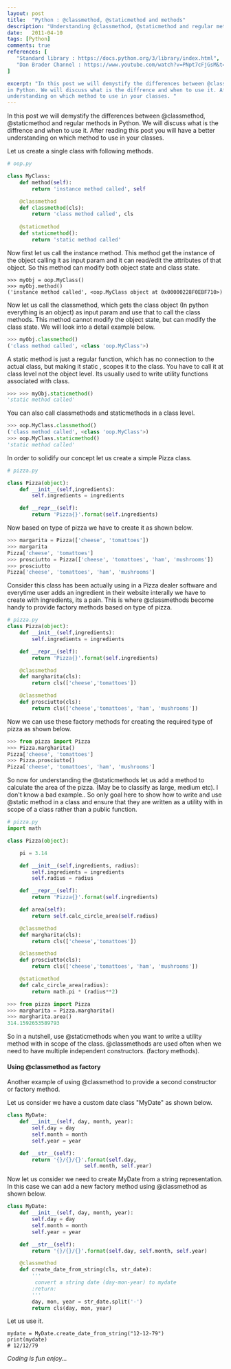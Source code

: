 ```yaml
---
layout: post
title:  "Python : @classmethod, @staticmethod and methods"
description: "Understanding @classmethod, @staticmethod and regular methods"
date:   2011-04-10
tags: [Python]
comments: true
references: [
   "Standard library : https://docs.python.org/3/library/index.html",
   "Dan Brader Channel : https://www.youtube.com/watch?v=PNpt7cFjGsM&t=681s&index=6&list=PLP8GkvaIxJP0VAXF3USi9U4JnpxUvQXHx",
]

excerpt: "In this post we will demystify the differences between @classmethod, @staticmethod and regular methods
in Python. We will discuss what is the diffrence and when to use it. After reading this post you will have a better
understanding on which method to use in your classes. "
---
```


In this post we will demystify the differences between @classmethod, @staticmethod and regular methods
in Python. We will discuss what is the diffrence and when to use it. After reading this post you will have a better
understanding on which method to use in your classes. 

Let us create a single class with following methods.  


```python
# oop.py

class MyClass:
    def method(self):
        return 'instance method called', self

    @classmethod
    def classmethod(cls):
        return 'class method called', cls
        
    @staticmethod    
    def staticmethod():
        return 'static method called'

```
Now first let us call the instance method. This method get the instance of the object
calling it as input param and it can read/edit the attributes of that object. So this method
can modify both object state and class state.

```
>>> myObj = oop.MyClass()
>>> myObj.method()
('instance method called', <oop.MyClass object at 0x00000228F0EBF710>)

```

Now let us call the classmethod, which gets the class object (In python everything is an object)
as input param and use that to call the class methods. This method cannot modify the object state,
but can modify the class state. We will look into a detail example below.

```python
>>> myObj.classmethod()
('class method called', <class 'oop.MyClass'>)

```
A static method is just a regular function, which has no connection to the actual class, but
making it static , scopes it to the class. You have to call it at class level not the object 
level. Its usually used to write utility functions associated with class.

```python
>>> >>> myObj.staticmethod()
'static method called'

```
You can also call classmethods and staticmethods in a class level. 

```python
>>> oop.MyClass.classmethod()
('class method called', <class 'oop.MyClass'>)
>>> oop.MyClass.staticmethod()
'static method called'

```  

In order to solidify our concept let us create a simple Pizza class. 

```python
# pizza.py

class Pizza(object):
    def __init__(self,ingredients):
        self.ingredients = ingredients

    def __repr__(self):
        return 'Pizza{}'.format(self.ingredients)

```

Now based on type of pizza we have to create it as shown below.  

```python
>>> margarita = Pizza(['cheese', 'tomattoes'])
>>> margarita
Pizza['cheese', 'tomattoes']
>>> prosciutto = Pizza(['cheese', 'tomattoes', 'ham', 'mushrooms'])
>>> prosciutto
Pizza['cheese', 'tomattoes', 'ham', 'mushrooms']

```
Consider this class has been actually using in a Pizza dealer software and everytime user adds an ingredient in
their website interally we have to create with ingredients, its a pain. This is where @classmethods become handy
to provide factory methods based on type of pizza. 

```python
# pizza.py
class Pizza(object):
    def __init__(self,ingredients):
        self.ingredients = ingredients

    def __repr__(self):
        return 'Pizza{}'.format(self.ingredients)

    @classmethod
    def margharita(cls):
        return cls(['cheese','tomattoes'])

    @classmethod
    def prosciutto(cls):
        return cls(['cheese','tomattoes', 'ham', 'mushrooms'])

```
Now we can use these factory methods for creating the required type of pizza as shown below.  

```python
>>> from pizza import Pizza
>>> Pizza.margharita()
Pizza['cheese', 'tomattoes']
>>> Pizza.prosciutto()
Pizza['cheese', 'tomattoes', 'ham', 'mushrooms'] 

```  
So now for understanding the @staticmethods let us add a method to calculate the area of the pizza. (May be to
classify as large, medium etc). I don't know a bad example..  So only goal here to show how to write and use
@static method in a class and ensure that they are written as a utility with in scope of a class rather than
a public function.

```python
# pizza.py
import math

class Pizza(object):

    pi = 3.14

    def __init__(self,ingredients, radius):
        self.ingredients = ingredients
        self.radius = radius

    def __repr__(self):
        return 'Pizza{}'.format(self.ingredients)

    def area(self):
        return self.calc_circle_area(self.radius)

    @classmethod
    def margharita(cls):
        return cls(['cheese','tomattoes'])

    @classmethod
    def prosciutto(cls):
        return cls(['cheese','tomattoes', 'ham', 'mushrooms'])

    @staticmethod
    def calc_circle_area(radius):
        return math.pi * (radius**2)

```

```python
>>> from pizza import Pizza
>>> margharita = Pizza.margharita()
>>> margharita.area()
314.1592653589793

```
So in a nutshell, use @staticmethods when you want to write a utility method with in scope of the class.
@classmethods are used often when we need to have multiple independent constructors. (factory methods).  

#### Using @classmethod as factory 

Another example of using @classmethod to provide a second constructor or factory method.  

Let us consider we have a custom date class "MyDate" as shown below.   

```python
class MyDate:
    def __init__(self, day, month, year):
        self.day = day
        self.month = month
        self.year = year

    def __str__(self):
        return '{}/{}/{}'.format(self.day,
                         self.month, self.year)
```
Now let us consider we need to create MyDate from a string representation. In this case we can add a 
new factory method using @classmethod as shown below.

```python
class MyDate:
    def __init__(self, day, month, year):
        self.day = day
        self.month = month
        self.year = year

    def __str__(self):
        return '{}/{}/{}'.format(self.day, self.month, self.year)

    @classmethod
    def create_date_from_string(cls, str_date):
        '''
         convert a string date (day-mon-year) to mydate
        :return:
        '''
        day, mon, year = str_date.split('-')
        return cls(day, mon, year)

```
Let us use it.

```
mydate = MyDate.create_date_from_string("12-12-79")
print(mydate)
# 12/12/79
```
_Coding is fun enjoy..._  



